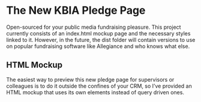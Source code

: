 # The New KBIA Pledge Page
Open-sourced for your public media fundraising pleasure.
This project currently consists of an index.html mockup page and the necessary styles linked to it. However, in the future, the dist folder will contain versions to use on popular fundraising software like Allegiance and who knows what else.
## HTML Mockup

The easiest way to preview this new pledge page for supervisors or colleagues is to do it outside the confines of your CRM, so I’ve provided an HTML mockup that uses its own elements instead of query driven ones.